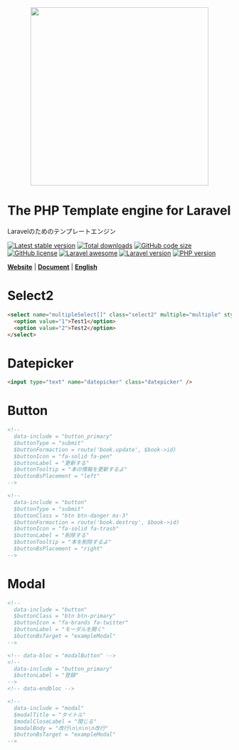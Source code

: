 <div align="center"><img src="logo.svg" width="400" /></div>

# The PHP Template engine for Laravel
Laravelのためのテンプレートエンジン

[![Latest stable version](https://img.shields.io/packagist/v/blocs/blocs)](https://packagist.org/packages/blocs/blocs)
[![Total downloads](https://img.shields.io/packagist/dt/blocs/blocs)](https://packagist.org/packages/blocs/blocs)
[![GitHub code size](https://img.shields.io/github/languages/code-size/blocs/blocs)](https://github.com/blocs/blocs)
[![GitHub license](https://img.shields.io/github/license/blocs/blocs)](https://github.com/blocs/blocs)
[![Laravel awesome](https://img.shields.io/badge/Awesome-Laravel-green)](https://github.com/blocs/blocs)
[![Laravel version](https://img.shields.io/badge/laravel-%3E%3D7-green)](https://github.com/blocs/blocs)
[![PHP version](https://img.shields.io/badge/php-%3E%3D7.2.5-blue)](https://github.com/blocs/blocs)

[**Website**](https://blocs.jp/)
| [**Document**](https://blocs.jp/reference/)
| [**English**](https://blocs.jp/en/readme.html)

# Select2

```html
<select name="multipleSelect[]" class="select2" multiple="multiple" style="width:100%" />
  <option value="1">Test1</option>
  <option value="2">Test2</option>
</select>
```

# Datepicker

```html
<input type="text" name="datepicker" class="datepicker" />
```

# Button

```html
<!--
  data-include = "button_primary"
  $buttonType = "submit"
  $buttonFormaction = route('book.update', $book->id)
  $buttonIcon = "fa-solid fa-pen"
  $buttonLabel = "更新する"
  $buttonTooltip = "本の情報を更新するよ"
  $buttonBsPlacement = "left"
-->
```

```html
<!--
  data-include = "button"
  $buttonType = "submit"
  $buttonClass = "btn btn-danger ms-3"
  $buttonFormaction = route('book.destroy', $book->id)
  $buttonIcon = "fa-solid fa-trash"
  $buttonLabel = "削除する"
  $buttonTooltip = "本を削除するよ"
  $buttonBsPlacement = "right"
-->
```

# Modal

```html
<!--
  data-include = "button"
  $buttonClass = "btn btn-primary"
  $buttonIcon = "fa-brands fa-twitter"
  $buttonLabel = "モーダルを開く"
  $buttonBsTarget = "exampleModal"
-->

<!-- data-bloc = "modalButton" -->
<!--
  data-include = "button_primary"
  $buttonLabel = "登録"
-->
<!-- data-endbloc -->

<!--
  data-include = "modal"
  $modalTitle = "タイトル"
  $modalCloseLabel = "閉じる"
  $modalBody = "改行\n\n\n\n改行"
  $buttonBsTarget = "exampleModal"
-->
```

